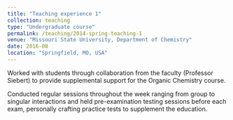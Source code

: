 ```yaml
---
title: "Teaching experience 1"
collection: teaching
type: "Undergraduate course"
permalink: /teaching/2014-spring-teaching-1
venue: "Missouri State University, Department of Chemistry"
date: 2016-08
location: "Springfield, MO, USA"
---
```


Worked with students through collaboration from the faculty (Professor Siebert) to provide supplemental support for the Organic Chemistry course.

Conducted regular sessions throughout the week ranging from group to singular interactions and held pre-examination testing sessions before each exam, personally crafting practice tests to supplement the education.
